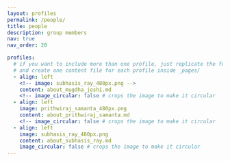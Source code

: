 ```yaml
---
layout: profiles
permalink: /people/
title: people
description: group members
nav: true
nav_order: 20

profiles:
  # if you want to include more than one profile, just replicate the following block
  # and create one content file for each profile inside _pages/
  - align: left
    <!-- image: subhasis_ray_480px.png -->
    content: about_mugdha_joshi.md
    <!-- image_circular: false # crops the image to make it circular	 -->
  - align: left
    image: prithwiraj_samanta_480px.png
    content: about_prithwiraj_samanta.md
    <!-- image_circular: false # crops the image to make it circular	 -->
  - align: left
    image: subhasis_ray_480px.png
    content: about_subhasis_ray.md
    image_circular: false # crops the image to make it circular	
---
```


